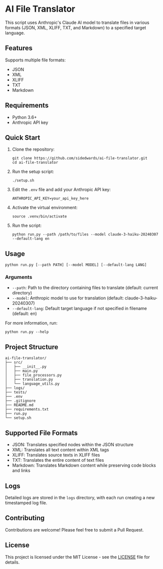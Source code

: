 # AI File Translator

This script uses Anthropic's Claude AI model to translate files in various formats (JSON, XML, XLIFF, TXT, and Markdown) to a specified target language.

## Features

Supports multiple file formats:
- JSON
- XML
- XLIFF
- TXT
- Markdown

## Requirements

- Python 3.6+
- Anthropic API key

## Quick Start

1. Clone the repository:
   ```
   git clone https://github.com/sidedwards/ai-file-translator.git
   cd ai-file-translator
   ```

2. Run the setup script:
   ```
   ./setup.sh
   ```

3. Edit the `.env` file and add your Anthropic API key:
   ```
   ANTHROPIC_API_KEY=your_api_key_here
   ```

4. Activate the virtual environment:
   ```
   source .venv/bin/activate
   ```

5. Run the script:
   ```
   python run.py --path /path/to/files --model claude-3-haiku-20240307 --default-lang en
   ```

## Usage

```
python run.py [--path PATH] [--model MODEL] [--default-lang LANG]
```

### Arguments

- `--path`: Path to the directory containing files to translate (default: current directory)
- `--model`: Anthropic model to use for translation (default: claude-3-haiku-20240307)
- `--default-lang`: Default target language if not specified in filename (default: en)

For more information, run:

```
python run.py --help
```

## Project Structure

```
ai-file-translator/
├── src/
│   ├── __init__.py
│   ├── main.py
│   ├── file_processors.py
│   ├── translation.py
│   └── language_utils.py
├── logs/
├── tests/
├── .env
├── .gitignore
├── README.md
├── requirements.txt
├── run.py
└── setup.sh
```

## Supported File Formats

- JSON: Translates specified nodes within the JSON structure
- XML: Translates all text content within XML tags
- XLIFF: Translates source texts in XLIFF files
- TXT: Translates the entire content of text files
- Markdown: Translates Markdown content while preserving code blocks and links

## Logs

Detailed logs are stored in the `logs` directory, with each run creating a new timestamped log file.

## Contributing

Contributions are welcome! Please feel free to submit a Pull Request.

## License

This project is licensed under the MIT License - see the [LICENSE](LICENSE) file for details.
